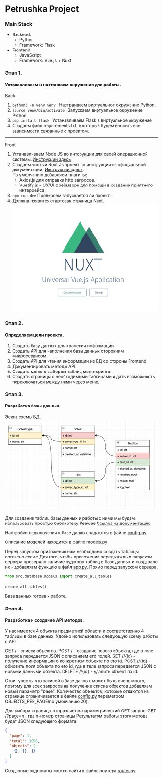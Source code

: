 # Petrushka Project


### Main Stack:
    
- Backend:
    - Python
    - Framework: Flask
- Frontend:
    - JavaScript
    - Framework: Vue.js + Nuxt


### Этап 1.
#### Устанавливаем и настаиваем окружения для работы.

Back
1. ```python3 -m venv venv ``` Настраиваем виртуальное окружение Python.
2. ```source venv/bin/activate ``` Запускаем виртуальное окружение Python.
3. ```pip install flask ``` Устанавливаем Flask в виртуальное окружение
4. Создаем файл requirements.txt, в который будем вносить все зависимости связанные с проектом.

___

Front
1. Устанавливаем Node JS по интсрукции для своей операционной системы.
[Инструкции здесь](https://nodejs.org/ru/download/package-manager/)
2. Создаем чистый Nuxt Js проект по инструкции из официальной документации.
[Инструкции здесь](https://ru.nuxtjs.org/). <br>
По умолчанию добавляем плагины:
    - Axios.js для отправки http запросов.
    - Vuetify.js - UX/UI фреймворк для помощи в создании приятного интерфейса.
3. ``` npm run dev ``` Проверяем запускается ли проект.
7. Должна появится стартовая страница Nuxt.
![Alt Text](./docs/images/nuxt-start.gif)

### Этап 2.
#### Определяем цели проекта.

1. Создать базу данных для хранения информации.
2. Создать API для наполнения базы данных сторонним микросервисом.
3. Создать API для чтения информации из БД со стороны Frontend.
4. Документировать методы API.
5. Создать меню с выбором таблиц мониторинга.
6. Создать страницы с необходимыми таблицами и дать возможность переключаться между ними через меню.


### Этап 3.
#### Разработка базы данных.

Эскиз схемы БД.
![database-schema](./docs/images/DB_Schema.png)

Для создания таблиц базы данных и работы с ними мы будем использовать простую библиотеку Peewee
[Ссылка на документацию](http://docs.peewee-orm.com/en/latest/peewee/quickstart.html#)

Настройки подключения к базе данных задаются в файле
[config.py](./back/config.py)

Описание моделей находится в файле
[models.py](./back/src/database/models.py)

Перед запуском приложения нам необходимо создать таблицы согласно схеме
Для того, чтобы приложение перед каждым запуском сервера проверяло наличие нуджных таблиц в базе данных и создавало их - добавляем функцию в файл
[app.py](./back/app.py). Прямо перед запуском сервера.
```python
from src.database.models import create_all_tables

create_all_tables()
``` 
База данных готова к работе.


### Этап 4.
#### Разработка и создание API методов.

У нас имеется 4 объекта предметной области и соответственно 4 таблицы в базе данных.
Удобно использовать следующую схему работы с API:

GET    /<object>      - список объектов.
POST   /<object>      - создание нового объекта, где в теле запроса передается JSON с описанием его полей.
GET    /<object>/{id} - получение информации о конкретном объекте по его id.
POST   /<object>/{id} - обновить поля объекта по его id, где в теле запроса передается JSON с новыми данными объекта.
DELETE /<object>/{id} - удалить объект по id.

Стоит учесть, что записей в базе данных может быть очень много, поэтому для всех запросов на получение списка обхектов
добавляем новый параметр "page".
Количество объектов, которые отдаются на странице ограничивается в файле
[config.py](./back/config.py) переметром OBJECTS_PER_PAGE(по умолчанию 20).

Для выбора страницы отправляется параметрический GET запрос:
GET    /<object>?page=n , где n-номер страницы
Результатом работы этого метода будет JSON следующего формата:

```json
{
  "page": 1,
  "total": 1050,
  "objects": [
    {}, {}, {}
  ]
}
```

Созданные эндпоинты можно найти в файле роутера 
[router.py](./back/src/router.py)